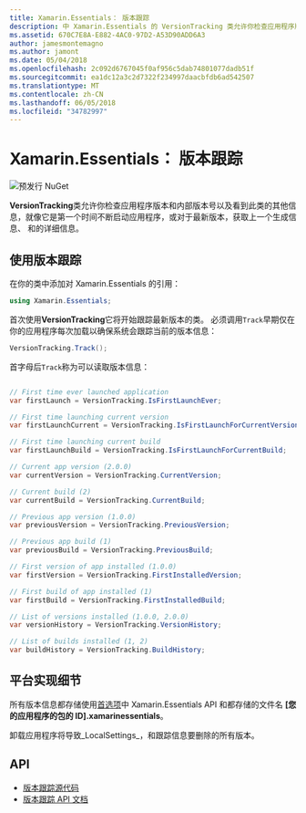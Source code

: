 ```yaml
---
title: Xamarin.Essentials： 版本跟踪
description: 中 Xamarin.Essentials 的 VersionTracking 类允许你检查应用程序版本和内部版本号以及看到此类的其他信息，就像它是第一个时间不断启动应用程序，或对于最新版本，获取上一个生成信息和详细信息。
ms.assetid: 670C7E8A-E882-4AC0-97D2-A53D90ADD6A3
author: jamesmontemagno
ms.author: jamont
ms.date: 05/04/2018
ms.openlocfilehash: 2c092d6767045f0af956c5dab74801077dadb51f
ms.sourcegitcommit: ea1dc12a3c2d7322f234997daacbfdb6ad542507
ms.translationtype: MT
ms.contentlocale: zh-CN
ms.lasthandoff: 06/05/2018
ms.locfileid: "34782997"
---
```

# <a name="xamarinessentials-version-tracking"></a>Xamarin.Essentials： 版本跟踪

![预发行 NuGet](~/media/shared/pre-release.png)

**VersionTracking**类允许你检查应用程序版本和内部版本号以及看到此类的其他信息，就像它是第一个时间不断启动应用程序，或对于最新版本，获取上一个生成信息、 和的详细信息。

## <a name="using-version-tracking"></a>使用版本跟踪

在你的类中添加对 Xamarin.Essentials 的引用：

```csharp
using Xamarin.Essentials;
```

首次使用**VersionTracking**它将开始跟踪最新版本的类。 必须调用`Track`早期仅在你的应用程序每次加载以确保系统会跟踪当前的版本信息：

```csharp
VersionTracking.Track();
```

首字母后`Track`称为可以读取版本信息：

```csharp

// First time ever launched application
var firstLaunch = VersionTracking.IsFirstLaunchEver;

// First time launching current version
var firstLaunchCurrent = VersionTracking.IsFirstLaunchForCurrentVersion;

// First time launching current build
var firstLaunchBuild = VersionTracking.IsFirstLaunchForCurrentBuild;

// Current app version (2.0.0)
var currentVersion = VersionTracking.CurrentVersion;

// Current build (2)
var currentBuild = VersionTracking.CurrentBuild;

// Previous app version (1.0.0)
var previousVersion = VersionTracking.PreviousVersion;

// Previous app build (1)
var previousBuild = VersionTracking.PreviousBuild;

// First version of app installed (1.0.0)
var firstVersion = VersionTracking.FirstInstalledVersion;

// First build of app installed (1)
var firstBuild = VersionTracking.FirstInstalledBuild;

// List of versions installed (1.0.0, 2.0.0)
var versionHistory = VersionTracking.VersionHistory;

// List of builds installed (1, 2)
var buildHistory = VersionTracking.BuildHistory;
```

## <a name="platform-implementation-specifics"></a>平台实现细节

所有版本信息都存储使用[首选项](preferences.md)中 Xamarin.Essentials API 和都存储的文件名 **[您的应用程序的包的 ID].xamarinessentials**。

卸载应用程序将导致_LocalSettings_，和跟踪信息要删除的所有版本。

## <a name="api"></a>API

- [版本跟踪源代码](https://github.com/xamarin/Essentials/tree/master/Xamarin.Essentials/VersionTracking)
- [版本跟踪 API 文档](xref:Xamarin.Essentials.VersionTracking)
